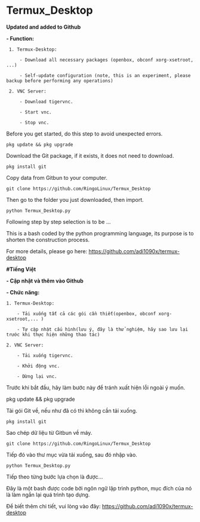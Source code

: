 # Termux_Desktop
**Updated and added to Github**

**- Function:**

     1. Termux-Desktop:

         - Download all necessary packages (openbox, obconf xorg-xsetroot, ...)

         - Self-update configuration (note, this is an experiment, please backup before performing any operations)

     2. VNC Server:

         - Download tigervnc.

         - Start vnc.

         - Stop vnc.

Before you get started, do this step to avoid unexpected errors.

```pkg update && pkg upgrade```

Download the Git package, if it exists, it does not need to download.

```pkg install git```

Copy data from Gitbun to your computer.

```git clone https://github.com/RingoLinux/Termux_Desktop```

Then go to the folder you just downloaded, then import.

```python Termux_Desktop.py```

Following step by step selection is to be ...

This is a bash coded by the python programming language, its purpose is to shorten the construction process.

For more details, please go here: https://github.com/adi1090x/termux-desktop

**#Tiếng Việt**

**- Cập nhật và thêm vào Github**

**- Chức năng:**

    1. Termux-Desktop:

        - Tải xuống tất cả các gói cần thiết(openbox, obconf xorg-xsetroot,... )

        - Tự cập nhật cấu hình(lưu ý, đây là thử nghiệm, hãy sao lưu lại trước khi thực hiện những thao tác) 

    2. VNC Server:

        - Tải xuống tigervnc. 

        - Khởi động vnc.

        - Dừng lại vnc.

Trước khi bắt đầu, hãy làm bước này để tránh xuất hiện lỗi ngoài ý muốn. 

pkg update && pkg upgrade

Tải gói Git về, nếu như đã có thì không cần tải xuống. 

```pkg install git```

Sao chép dữ liệu từ Gitbun về máy. 

```git clone https://github.com/RingoLinux/Termux_Desktop```

Tiếp đó vào thư mục vừa tải xuống, sau đó nhập vào. 

```python Termux_Desktop.py```

Tiếp theo từng bước lựa chọn là được... 

Đây là một bash được code bởi ngôn ngữ lập trình python,  mục đích của nó là làm ngắn lại quá trình tạo dựng. 

Để biết thêm chi tiết, vui lòng vào đây: https://github.com/adi1090x/termux-desktop
        

